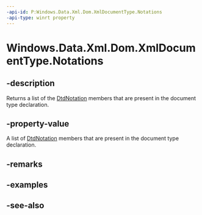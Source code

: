 ----api-id: P:Windows.Data.Xml.Dom.XmlDocumentType.Notations
-api-type: winrt property
---<!-- Property syntaxpublic Windows.Data.Xml.Dom.XmlNamedNodeMap Notations { get; }--># Windows.Data.Xml.Dom.XmlDocumentType.Notations## -descriptionReturns a list of the [DtdNotation](dtdnotation.md) members that are present in the document type declaration.## -property-valueA list of [DtdNotation](dtdnotation.md) members that are present in the document type declaration.## -remarks## -examples## -see-also